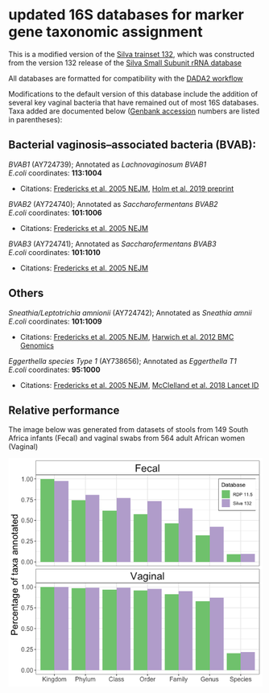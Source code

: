 # updated 16S databases for marker gene taxonomic assignment

This is a modified version of the [Silva trainset 132](https://zenodo.org/record/1172783#.XUnjdZNKiL4), which was constructed from the version 132 release of the [Silva Small Subunit rRNA database](https://www.arb-silva.de/documentation/release-132/)

All databases are formatted for compatibility with the [DADA2 workflow](https://benjjneb.github.io/dada2/tutorial.html)

Modifications to the default version of this database include the addition of several key vaginal bacteria that have remained out of most 16S databases.
Taxa added are documented below ([Genbank accession](https://www.ncbi.nlm.nih.gov/genbank/) numbers are listed in parentheses):

## Bacterial vaginosis–associated bacteria (BVAB):

_BVAB1_ (AY724739); Annotated as _Lachnovaginosum BVAB1_  
_E.coli_ coordinates: __113:1004__   

* Citations: [Fredericks et al. 2005 NEJM](https://www.nejm.org/doi/full/10.1056/NEJMoa043802), 
[Holm et al. 2019 preprint](https://www.biorxiv.org/content/biorxiv/early/2019/06/03/657197.full.pdf)  


_BVAB2_ (AY724740); Annotated as _Saccharofermentans BVAB2_  
_E.coli_ coordinates: __101:1006__  

* Citations: [Fredericks et al. 2005 NEJM](https://www.nejm.org/doi/full/10.1056/NEJMoa043802)  


_BVAB3_ (AY724741); Annotated as _Saccharofermentans BVAB3_  
_E.coli_ coordinates: __101:1010__  
* Citations: [Fredericks et al. 2005 NEJM](https://www.nejm.org/doi/full/10.1056/NEJMoa043802)  

## Others
_Sneathia/Leptotrichia amnionii_ (AY724742); Annotated as _Sneathia amnii_  
_E.coli_ coordinates: __101:1009__  
* Citations: [Fredericks et al. 2005 NEJM](https://www.nejm.org/doi/full/10.1056/NEJMoa043802), 
[Harwich et al. 2012 BMC Genomics](https://bmcgenomics.biomedcentral.com/articles/10.1186/1471-2164-13-S8-S4)

_Eggerthella species Type 1_ (AY738656); Annotated as _Eggerthella T1_  
_E.coli_ coordinates: __95:1000__  
* Citations: [Fredericks et al. 2005 NEJM](https://www.nejm.org/doi/full/10.1056/NEJMoa043802), 
[McClelland et al. 2018 Lancet ID](https://www.thelancet.com/journals/laninf/article/PIIS1473-3099(18)30058-6/fulltext)

## Relative performance

The image below was generated from datasets of stools from 149 South Africa infants (Fecal) and vaginal swabs from 564 adult African women (Vaginal)

![alt text](https://github.com/itsmisterbrown/updated_16S_dbs/blob/master/RDP_v_Silva.png "RDP v Silva")

